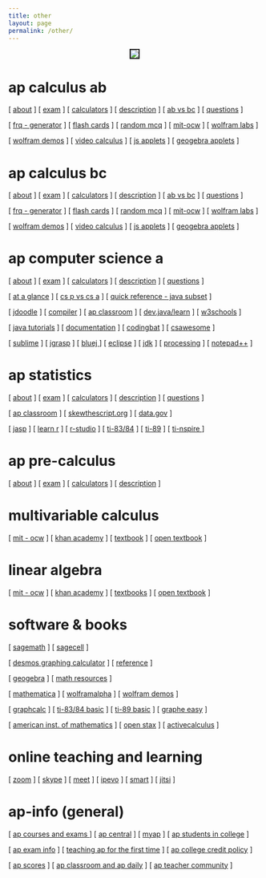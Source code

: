 ```yaml
---
title: other
layout: page
permalink: /other/
---
```


<p align="center"><img src="../d-img/csa.png" border="2"> </p>

# ap calculus ab 
[ <a href="https://apstudents.collegeboard.org/courses/ap-calculus-ab" target="_blank">about</a> ] 
[ <a href="https://apstudents.collegeboard.org/courses/ap-calculus-ab/assessment" target="_blank">exam</a> ] 
[ <a href="https://apstudents.collegeboard.org/exam-policies-guidelines/calculator-policies" target="_blank">calculators</a> ]
[ <a href="https://apcentral.collegeboard.org/media/pdf/ap-calculus-ab-and-bc-course-and-exam-description.pdf" target="_blank">description</a> ]
[ <a href="https://blog.collegeboard.org/difference-between-ap-calculus-ab-and-bc" target="_blank">ab vs bc</a> ]
[ <a href="https://apcentral.collegeboard.org/courses/ap-calculus-ab/exam/past-exam-questions" target="_blank">questions</a> ]

[ <a href="https://ap-calc.github.io/fr-gen/" target="_blank"> frq - generator</a> ] 
[ <a href="https://ap-calc.github.io/fcards/index.html" target="_blank">flash cards</a> ]
[ <a href="https://ap-calc.github.io/mcq/" target="_blank">random mcq</a> ]
[ <a href="https://ocw.mit.edu/courses/mathematics/18-01sc-single-variable-calculus-fall-2010/" target="_blank">mit-ocw</a> ]
[ <a href="https://ap-calc.github.io/#wolfram" target="_blank">wolfram labs</a> ]

[ <a href="https://demonstrations.wolfram.com/topic.html?topic=Calculus&limit=20" target="_blank"> wolfram demos</a> ] 
[ <a href="https://www.online.math.uh.edu/HoustonACT/videocalculus/index.html" target="_blank">video calculus</a> ]
[ <a href="https://www.integral-domain.org/lwilliams/Applets/index.php" target="_blank"> js applets</a> ]
[ <a href="https://www.geogebra.org/t/calculus?lang=en" target="_blank"> geogebra applets</a> ]

# ap calculus bc
[ <a href="https://apstudents.collegeboard.org/courses/ap-calculus-bc" target="_blank">about</a> ] 
[ <a href="https://apstudents.collegeboard.org/courses/ap-calculus-bc/assessment" target="_blank">exam</a> ] 
[ <a href="https://apstudents.collegeboard.org/exam-policies-guidelines/calculator-policies" target="_blank">calculators</a> ]
[ <a href="https://apcentral.collegeboard.org/media/pdf/ap-calculus-ab-and-bc-course-and-exam-description.pdf" target="_blank">description</a> ]
[ <a href="https://blog.collegeboard.org/difference-between-ap-calculus-ab-and-bc" target="_blank">ab vs bc</a> ]
[ <a href="https://apcentral.collegeboard.org/courses/ap-calculus-bc/exam/past-exam-questions" target="_blank">questions</a> ]

[ <a href="https://ap-calc.github.io/fr-gen/" target="_blank"> frq - generator</a> ] 
[ <a href="https://ap-calc.github.io/fcards/index.html" target="_blank">flash cards</a> ]
[ <a href="https://ap-calc.github.io/mcq/" target="_blank">random mcq</a> ]
[ <a href="https://ocw.mit.edu/courses/mathematics/18-01sc-single-variable-calculus-fall-2010/" target="_blank">mit-ocw</a> ]
[ <a href="https://ap-calc.github.io/#wolfram" target="_blank">wolfram labs</a> ]

[ <a href="https://demonstrations.wolfram.com/topic.html?topic=Calculus&limit=20" target="_blank"> wolfram demos</a> ] 
[ <a href="https://www.online.math.uh.edu/HoustonACT/videocalculus/index.html" target="_blank">video calculus</a> ]
[ <a href="https://www.integral-domain.org/lwilliams/Applets/index.php" target="_blank"> js applets</a> ]
[ <a href="https://www.geogebra.org/t/calculus?lang=en" target="_blank"> geogebra applets</a> ]

# ap computer science a
[ <a href="https://apstudents.collegeboard.org/courses/ap-computer-science-a" target="_blank">about</a> ] 
[ <a href="https://apstudents.collegeboard.org/courses/ap-computer-science-a/assessment" target="_blank">exam</a> ] 
[ <a href="https://apstudents.collegeboard.org/exam-policies-guidelines/calculator-policies" target="_blank">calculators</a> ]
[ <a href="https://apcentral.collegeboard.org/media/pdf/ap-computer-science-a-course-and-exam-description.pdf" target="_blank">description</a> ]
[ <a href="https://apcentral.collegeboard.org/courses/ap-computer-science-a/exam/past-exam-questions" target="_blank">questions</a> ]


[ <a href="https://apcentral.collegeboard.org/media/pdf/ap-computer-science-a-course-at-a-glance.pdf" target="_blank">at a glance</a> ] 
[ <a href="https://blog.collegeboard.org/difference-between-ap-computer-science-principles-and-ap-computer-science" target="_blank">cs p vs cs a</a> ]
[ <a href="https://apcentral.collegeboard.org/media/pdf/ap-computer-science-a-java-quick-reference_0.pdf" target="_blank">quick reference - java subset</a> ]

[ <a href="https://www.jdoodle.com/online-java-compiler/" target="_blank">jdoodle</a> ] 
      [ <a href="https://www.w3schools.com/java/tryjava.asp?filename=demo_compiler" target="_blank">compiler</a> ]
      [ <a href="https://apclassroom.collegeboard.org/8" target="_blank">ap classroom</a> ] 
      [ <a href="https://dev.java/learn/" target="_blank">dev.java/learn</a> ]
      [ <a href="https://www.w3schools.com/java/default.asp" target="_blank">w3schools</a> ]

[ <a href="https://docs.oracle.com/javase/tutorial/" target="_blank">java tutorials</a> ] 
      [ <a href="https://docs.oracle.com/javase/8/docs/api/" target="_blank">documentation</a> ]
      [ <a href="http://codingbat.com/java" target="_blank">codingbat</a> ]
      [ <a href="https://runestone.academy/ns/books/published/csawesome/Unit1-Getting-Started/topic-1-2-java-intro.html?mode=browsing" target="_blank"> csawesome</a> ]
      
[ <a href="https://www.sublimetext.com/" target="_blank">sublime</a> ]
      [ <a href="https://www.jgrasp.org/" target="_blank">jgrasp</a> ]
      [ <a href="https://www.bluej.org/" target="_blank">bluej </a> ]
      [ <a href="https://www.eclipse.org/" target="_blank">eclipse</a> ]
      [ <a href="https://www.oracle.com/java/technologies/downloads/" target="_blank">jdk</a> ]
      [ <a href="https://processing.org/" target="_blank">processing</a> ]
      [ <a href="https://notepad-plus-plus.org/downloads/" target="_blank">notepad++</a> ]
      
# ap statistics
[ <a href="https://apstudents.collegeboard.org/courses/ap-statistics" target="_blank">about</a> ] 
[ <a href="https://apstudents.collegeboard.org/courses/ap-statistics/assessment" target="_blank">exam</a> ] 
[ <a href="https://apstudents.collegeboard.org/exam-policies-guidelines/calculator-policies" target="_blank">calculators</a> ]
[ <a href="https://apcentral.collegeboard.org/media/pdf/ap-statistics-course-and-exam-description.pdf" target="_blank">description</a> ]
[ <a href="https://apcentral.collegeboard.org/courses/ap-statistics/exam/past-exam-questions" target="_blank">questions</a> ]

[ <a href="https://apclassroom.collegeboard.org/33/home" target="_blank">ap classroom</a> ]
[ <a href="https://skewthescript.org/ap-stats-curriculum" target="_blank">skewthescript.org</a> ]
[ <a href="https://data.gov/" target="_blank">data.gov</a> ]

[ <a href="https://jasp-stats.org/" target="_blank">jasp</a> ] 
[ <a href="https://www.w3schools.com/r/default.asp" target="_blank">learn r</a> ]
[ <a href="https://posit.co/download/rstudio-desktop/" target="_blank">r-studio</a> ]
[ <a href="https://www.ticalc.org/pub/83plus/basic/math/statistics/" target="_blank">ti-83/84</a> ]
[ <a href="https://education.ti.com/en/software/details/en/31FC737C43CF43B0ADA1CF67420C3AA8/89statisticswithlisteditor" target="_blank">ti-89</a> ]
[ <a href="https://www.mathlore.net/files/TInspireCX_Skills_for_APstats.pdf" target="_blank"> ti-nspire </a> ]

# ap pre-calculus
[ <a href="https://apstudents.collegeboard.org/courses/ap-precalculus" target="_blank">about</a> ] 
[ <a href="https://apstudents.collegeboard.org/courses/ap-precalculus/assessment" target="_blank">exam</a> ] 
[ <a href="https://apstudents.collegeboard.org/exam-policies-guidelines/calculator-policies" target="_blank">calculators</a> ]
[ <a href="https://apcentral.collegeboard.org/media/pdf/ap-precalculus-course-and-exam-description.pdf" target="_blank">description</a> ]

# multivariable calculus
[ <a href="https://ocw.mit.edu/courses/18-02sc-multivariable-calculus-fall-2010/" target="_blank">mit - ocw</a> ] 
[ <a href="https://www.khanacademy.org/math/multivariable-calculus" target="_blank">khan academy</a> ] 
[ <a href="https://www.whitman.edu/mathematics/multivariable/multivariable.pdf" target="_blank"> textbook</a> ]
[ <a href="https://open.umn.edu/opentextbooks/textbooks/780" target="_blank">open textbook</a> ]

# linear algebra
[ <a href="https://ocw.mit.edu/courses/18-06sc-linear-algebra-fall-2011/" target="_blank"> mit - ocw</a> ] 
[ <a href="https://www.khanacademy.org/math/linear-algebra" target="_blank">khan academy</a> ] 
[ <a href="https://opentext.uleth.ca/linalg.html" target="_blank"> textbooks</a> ]
[ <a href="https://open.umn.edu/opentextbooks/textbooks/5" target="_blank">open textbook</a> ]

# software & books
[ <a href="https://www.sagemath.org/" target="_blank">sagemath</a> ] [ <a href="https://sagecell.sagemath.org/" target="_blank"> sagecell</a> ]


[ <a href="https://www.desmos.com/calculator" target="_blank">desmos graphing calculator</a> ] [ <a href="https://help.desmos.com/hc/en-us/categories/4406369954701-Graphing-Calculator" target="_blank">reference</a> ]


[ <a href="https://www.geogebra.org/?lang=en" target="_blank">geogebra</a> ] [ <a href="https://www.geogebra.org/math" target="_blank"> math resources</a> ]

[ <a href="https://www.wolfram.com/mathematica/" target="_blank">mathematica</a> ] [ <a href="https://www.wolframalpha.com/" target="_blank">wolframalpha</a> ] [ <a href="https://demonstrations.wolfram.com/" target="_blank"> wolfram demos</a> ]

[ <a href="https://www.graphcalc.com/download.shtml" target="_blank">graphcalc</a> ] 
[ <a href="https://www.ticalc.org/pub/83plus/basic/math/" target="_blank"> ti-83/84 basic</a> ]
[ <a href="https://www.ticalc.org/pub/89/basic/math/" target="_blank"> ti-89 basic</a> ]
[ <a href="https://archive.org/details/tucows_343020_Graphe_Easy" target="_blank"> graphe easy</a> ]

[ <a href="https://aimath.org/textbooks/approved-textbooks/" target="_blank"> american inst. of mathematics</a> ] [ <a href="https://openstax.org/" target="_blank"> open stax</a> ]
[ <a href="https://activecalculus.org/" target="_blank"> activecalculus</a> ]

# online teaching and learning

[ <a href="https://zoom.us/download" target="_blank">zoom</a> ]
[ <a href="https://www.skype.com/en/get-skype/" target="_blank">skype</a> ]
[ <a href="https://meet.google.com/" target="_blank">meet</a> ]
[ <a href="https://www.ipevo.com/software" target="_blank">ipevo</a> ]
[ <a href="https://support.smarttech.com/software/smart-notebook" target="_blank"> smart</a> ]
[ <a href="https://meet.jit.si/" target="_blank">jitsi</a> ]

# ap-info (general)

[ <a href="https://apstudents.collegeboard.org/course-index-page" target="_blank">ap courses and exams </a> ]
[ <a href="https://apcentral.collegeboard.org/" target="_blank">ap central</a> ]
[ <a href="https://myap.collegeboard.org/login" target="_blank">myap</a> ]
[ <a href="https://apcentral.collegeboard.org/media/pdf/ap-students-in-college.pdf" target="_blank">ap students in college</a> ]

[ <a href="https://apcentral.collegeboard.org/exam-administration-ordering-scores" target="_blank">ap exam info</a> ]
[ <a href="https://apcentral.collegeboard.org/instructional-resources/teaching-ap-first-time" target="_blank"> teaching ap for the first time</a> ]
[ <a href="https://apstudents.collegeboard.org/getting-credit-placement/search-policies" target="_blank"> ap college credit policy</a> ]

[ <a href="https://apstudents.collegeboard.org/view-scores" target="_blank">ap scores</a> ]
[ <a href="https://apcentral.collegeboard.org/instructional-resources/ap-classroom" target="_blank">ap classroom and ap daily</a> ]
[ <a href="https://apcommunity.collegeboard.org/" target="_blank">ap teacher community</a> ]
